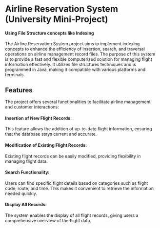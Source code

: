# Airline Reservation System (University Mini-Project)
#### Using File Structure concepts like Indexing 
The Airline Reservation System project aims to implement indexing concepts to enhance the efficiency of insertion, search, and traversal operations on airline management record files. The purpose of this system is to provide a fast and flexible computerized solution for managing flight information effectively. It utilizes file structures techniques and is programmed in Java, making it compatible with various platforms and terminals.

## Features
The project offers several functionalities to facilitate airline management and customer interactions:
#### Insertion of New Flight Records: 
This feature allows the addition of up-to-date flight information, ensuring that the database stays current and accurate.

#### Modification of Existing Flight Records: 
Existing flight records can be easily modified, providing flexibility in managing flight data.

#### Search Functionality: 
Users can find specific flight details based on categories such as flight code, route, and time. This makes it convenient to retrieve the information needed quickly.

#### Display All Records: 
The system enables the display of all flight records, giving users a comprehensive overview of the flight data.
